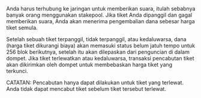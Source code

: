 Anda harus terhubung ke jaringan untuk memberikan suara, itulah sebabnya banyak orang menggunakan stakepool. Jika tiket Anda dipanggil dan gagal memberikan suara, Anda akan menerima pengembalian dana sebesar harga tiket semula.

Setelah sebuah tiket terpanggil, tidak terpanggil, atau kedaluwarsa, dana (harga tiket dikurangi biaya) akan memasuki status belum jatuh tempo untuk 256 blok berikutnya, setelah itu akan dilepaskan dari penguncian di dalam dompet. Jika tiket terlewatkan atau kedaluwarsa, transaksi pencabutan tiket akan dikirimkan oleh dompet untuk membebaskan harga tiket yang terkunci.

CATATAN: Pencabutan hanya dapat dilakukan untuk tiket yang terlewat. Anda tidak dapat mencabut tiket sebelum tiket tersebut terlewat.